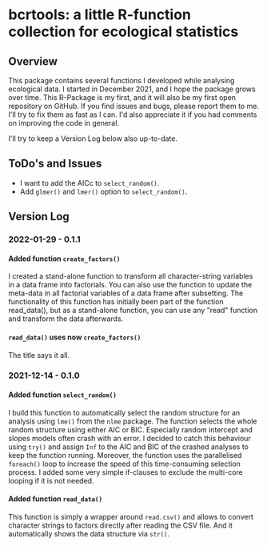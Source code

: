 # bcrtools: a little R-function collection for ecological statistics

## Overview
This package contains several functions I developed while analysing ecological data. I started in December 2021, and I hope the package grows over time. This R-Package is my first, and it will also be my first open repository on GitHub. If you find issues and bugs, please report them to me. I'll try to fix them as fast as I can. I'd also appreciate it if you had comments on improving the code in general.

I'll try to keep a Version Log below also up-to-date.

## ToDo's and Issues
- I want to add the AICc to `select_random()`.
- Add `glmer()` and `lmer()` option to `select_random()`.

## Version Log
### 2022-01-29 - 0.1.1
#### Added function `create_factors()`
I created a stand-alone function to transform all character-string variables in a data frame into factorials. You can also use the function to update the meta-data in all factorial variables of a data frame after subsetting.
The functionality of this function has initially been part of the function read_data(), but as a stand-alone function, you can use any "read" function and transform the data afterwards.
#### `read_data()` uses now `create_factors()`
The title says it all.

### 2021-12-14 - 0.1.0
#### Added function `select_random()`
I build this function to automatically select the random structure for an analysis using `lme()` from the `nlme` package. The function selects the whole random structure using either AIC or BIC. Especially random intercept and slopes models often crash with an error. I decided to catch this behaviour using `try()` and assign `Inf` to the AIC and BIC of the crashed analyses to keep the function running. Moreover, the function uses the parallelised `foreach()` loop to increase the speed of this time-consuming selection process. I added some very simple if-clauses to exclude the multi-core looping if it is not needed.

#### Added function `read_data()`
This function is simply a wrapper around `read.csv()` and allows to convert character strings to factors directly after reading the CSV file. And it automatically shows the data structure via `str()`.
